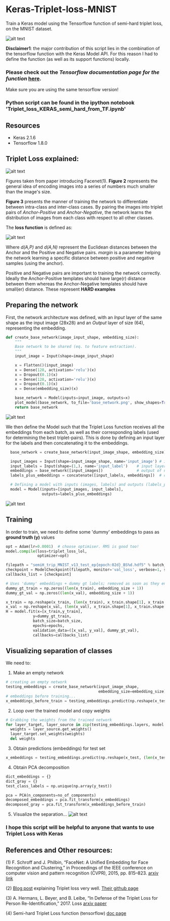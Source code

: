 # Keras-Triplet-loss-MNIST
Train a Keras model using the Tensorflow function of semi-hard triplet loss, on the MNIST dataset.

![alt text](images/pca_decomposition_before_after.png "Logo Title Text 1")

**Disclaimer1**: the major contribution of this script lies in the combination of the tensorflow function with the Keras Model API. For this reason I had to define the function (as well as its support functions) locally.

### Please check out the *Tensorflow documentation page for the function* [here](https://www.tensorflow.org/api_docs/python/tf/contrib/losses/metric_learning/triplet_semihard_loss).
Make sure you are using the same tensorflow version!

### Python script can be found in the ipython notebook 'Triplet_loss_KERAS_semi_hard_from_TF.ipynb'

## Resources
* Keras 2.1.6
* Tensorflow 1.8.0

## Triplet Loss explained:
![alt text](images/triplet_loss_viz.png "Logo Title Text 1")

Figures taken from paper introducing Facenet(1). **Figure 2** represents the general idea of encoding images into a series of numbers much smaller than the image's size.

**Figure 3** presents the manner of training the network to differentiate between intra-class and inter-class cases. By pairing the images into triplet pairs of *Anchor-Positive* and *Anchor-Negative*, the network learns the distribution of images from each class with respect to all other classes.

The **loss function** is defined as:

![alt text](images/triplet_loss_function_2.png "Logo Title Text 1")

Where *d(A,P)* and *d(A,N)* represent the Euclidean distances between the Anchor and the Positive and Negative pairs. *margin* is a parameter helping the network learning a specific distance between positive and negative samples (using the anchor).  

Positive and Negative pairs are important to training the network correctly. Ideally the Anchor-Positive templates should have large(r) distance between them whereas the Anchor-Negative templates should have small(er) distance. These represent **HARD examples**

## Preparing the network
First, the network architecture was defined, with an *Input* layer of the same shape as the input image (28x28) and an *Output* layer of size (64), representing the embedding.
```python
def create_base_network(image_input_shape, embedding_size):
    """
    Base network to be shared (eq. to feature extraction).
    """
    input_image = Input(shape=image_input_shape)

    x = Flatten()(input_image)
    x = Dense(128, activation='relu')(x)
    x = Dropout(0.1)(x)
    x = Dense(128, activation='relu')(x)
    x = Dropout(0.1)(x)
    x = Dense(embedding_size)(x)

    base_network = Model(inputs=input_image, outputs=x)
    plot_model(base_network, to_file='base_network.png', show_shapes=True, show_layer_names=True)
    return base_network
```

![alt text](images/base_network.png "Logo Title Text 1")

We then define the Model such that the Triplet Loss function receives all the embeddings from each batch, as well as their corresponding labels (used for determining the best triplet-pairs). This is done by defining an input layer for the labels and then concatenating it to the embeddings.
```python
  base_network = create_base_network(input_image_shape, embedding_size)

  input_images = Input(shape=input_image_shape, name='input_image') # input layer for images
  input_labels = Input(shape=(1,), name='input_label')    # input layer for labels
  embeddings = base_network([input_images])               # output of network -> embeddings
  labels_plus_embeddings = concatenate([input_labels, embeddings])  # concatenating the labels + embeddings

  # Defining a model with inputs (images, labels) and outputs (labels_plus_embeddings)
  model = Model(inputs=[input_images, input_labels],
                outputs=labels_plus_embeddings)
```
![alt text](images/model.png "Logo Title Text 1")

## Training
In order to train, we need to define some 'dummy' embeddings to pass as **ground truth (y)** values
```python
opt = Adam(lr=0.0001)  # choose optimiser. RMS is good too!
model.compile(loss=triplet_loss_lol, 
              optimizer=opt)

filepath = "semiH_trip_MNIST_v13_test_ep{epoch:02d}_BS%d.hdf5" % batch_size
checkpoint = ModelCheckpoint(filepath, monitor='val_loss', verbose=1, save_best_only=False, period=25)
callbacks_list = [checkpoint]

# Uses 'dummy' embeddings + dummy gt labels; removed as soon as they enter the loss function...
dummy_gt_train = np.zeros((len(x_train), embedding_size + 1))
dummy_gt_val = np.zeros((len(x_val), embedding_size + 1))

x_train = np.reshape(x_train, (len(x_train), x_train.shape[1], x_train.shape[1], 1))
x_val = np.reshape(x_val, (len(x_val), x_train.shape[1], x_train.shape[1], 1))
H = model.fit(x=[x_train,y_train],
            y=dummy_gt_train,
            batch_size=batch_size,
            epochs=epochs,
            validation_data=([x_val, y_val], dummy_gt_val),
            callbacks=callbacks_list)
```
## Visualizing separation of classes
We need to:
1. Make an empty network
```python
# creating an empty network
testing_embeddings = create_base_network(input_image_shape,
                                         embedding_size=embedding_size)
# embeddings before training...
x_embeddings_before_train = testing_embeddings.predict(np.reshape(x_test, (len(x_test), 28, 28, 1)))
```

2. Loop over the trained model and copy weights
```python
# Grabbing the weights from the trained network
for layer_target, layer_source in zip(testing_embeddings.layers, model.layers[2].layers):
  weights = layer_source.get_weights()
  layer_target.set_weights(weights)
  del weights
```

3. Obtain predictions (embeddings) for test set
```python
x_embeddings = testing_embeddings.predict(np.reshape(x_test, (len(x_test), 28, 28, 1)))
```

4. Obtain PCA decomposition
```python
dict_embeddings = {}
dict_gray = {}
test_class_labels = np.unique(np.array(y_test))

pca = PCA(n_components=no_of_components)
decomposed_embeddings = pca.fit_transform(x_embeddings)
decomposed_gray = pca.fit_transform(x_embeddings_before_train)
```
5. Visualize the separation...
![alt text](images/pca_decomposition_before_after.png "Logo Title Text 1")

### I hope this script will be helpful to anyone that wants to use Triplet Loss with Keras

## References and Other resources:

(1) F. Schroff and J. Philbin, “FaceNet: A Unified Embedding for Face Recognition and Clustering,” in Proceedings of the IEEE conference on computer vision and pattern recognition (CVPR), 2015, pp. 815–823. [arxiv link](https://arxiv.org/abs/1503.03832)

(2) [Blog post](https://omoindrot.github.io/triplet-loss) explaining Triplet loss very well. [Their github page](https://github.com/omoindrot/tensorflow-triplet-loss)

(3) A. Hermans, L. Beyer, and B. Leibe, “In Defense of the Triplet Loss for Person Re-Identification,” 2017. Loss [arxiv paper](https://arxiv.org/pdf/1703.07737.pdf)

(4) Semi-hard Triplet Loss function (tensorflow) [doc page](https://www.tensorflow.org/api_docs/python/tf/contrib/losses/metric_learning/triplet_semihard_loss)

